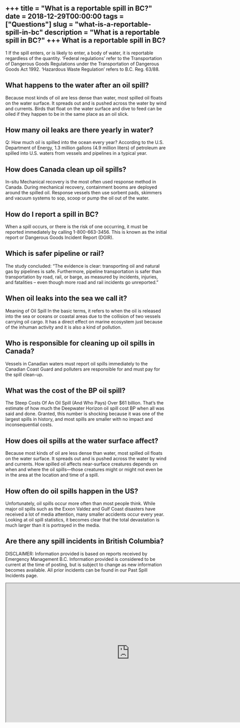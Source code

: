 +++
title = "What is a reportable spill in BC?"
date = 2018-12-29T00:00:00
tags = ["Questions"]
slug = "what-is-a-reportable-spill-in-bc"
description = "What is a reportable spill in BC?"
+++
What is a reportable spill in BC?
---------------------------------

1 If the spill enters, or is likely to enter, a body of water, it is reportable regardless of the quantity. ‘Federal regulations’ refer to the Transportation of Dangerous Goods Regulations under the Transportation of Dangerous Goods Act 1992. ‘Hazardous Waste Regulation’ refers to B.C. Reg. 63/88.

What happens to the water after an oil spill?
---------------------------------------------

Because most kinds of oil are less dense than water, most spilled oil floats on the water surface. It spreads out and is pushed across the water by wind and currents. Birds that float on the water surface and dive to feed can be oiled if they happen to be in the same place as an oil slick.

How many oil leaks are there yearly in water?
---------------------------------------------

Q: How much oil is spilled into the ocean every year? According to the U.S. Department of Energy, 1.3 million gallons (4.9 million liters) of petroleum are spilled into U.S. waters from vessels and pipelines in a typical year.

How does Canada clean up oil spills?
------------------------------------

In-situ Mechanical recovery is the most often used response method in Canada. During mechanical recovery, containment booms are deployed around the spilled oil. Response vessels then use sorbent pads, skimmers and vacuum systems to sop, scoop or pump the oil out of the water.

How do I report a spill in BC?
------------------------------

When a spill occurs, or there is the risk of one occurring, it must be reported immediately by calling 1-800-663-3456. This is known as the initial report or Dangerous Goods Incident Report (DGIR).

Which is safer pipeline or rail?
--------------------------------

The study concluded: “The evidence is clear: transporting oil and natural gas by pipelines is safe. Furthermore, pipeline transportation is safer than transportation by road, rail, or barge, as measured by incidents, injuries, and fatalities – even though more road and rail incidents go unreported.”

When oil leaks into the sea we call it?
---------------------------------------

Meaning of Oil Spill In the basic terms, it refers to when the oil is released into the sea or oceans or coastal areas due to the collision of two vessels carrying oil cargo. It has a direct effect on marine ecosystem just because of the inhuman activity and it is also a kind of pollution.

Who is responsible for cleaning up oil spills in Canada?
--------------------------------------------------------

Vessels in Canadian waters must report oil spills immediately to the Canadian Coast Guard and polluters are responsible for and must pay for the spill clean-up.

What was the cost of the BP oil spill?
--------------------------------------

The Steep Costs Of An Oil Spill (And Who Pays) Over $61 billion. That’s the estimate of how much the Deepwater Horizon oil spill cost BP when all was said and done. Granted, this number is shocking because it was one of the largest spills in history, and most spills are smaller with no impact and inconsequential costs.

How does oil spills at the water surface affect?
------------------------------------------------

Because most kinds of oil are less dense than water, most spilled oil floats on the water surface. It spreads out and is pushed across the water by wind and currents. How spilled oil affects near-surface creatures depends on when and where the oil spills—those creatures might or might not even be in the area at the location and time of a spill.

How often do oil spills happen in the US?
-----------------------------------------

Unfortunately, oil spills occur more often than most people think. While major oil spills such as the Exxon Valdez and Gulf Coast disasters have received a lot of media attention, many smaller accidents occur every year. Looking at oil spill statistics, it becomes clear that the total devastation is much larger than it is portrayed in the media.

Are there any spill incidents in British Columbia?
--------------------------------------------------

DISCLAIMER: Information provided is based on reports received by Emergency Management B.C. Information provided is considered to be current at the time of posting, but is subject to change as new information becomes available. All prior incidents can be found in our Past Spill Incidents page.

<iframe allow="accelerometer; autoplay; clipboard-write; encrypted-media; gyroscope; picture-in-picture" allowfullscreen="" class="__youtube_prefs__  epyt-is-override  no-lazyload" data-no-lazy="1" data-origheight="433" data-origwidth="770" data-skipgform_ajax_framebjll="" height="433" id="_ytid_25816" loading="lazy" src="https://www.youtube.com/embed/fXam1sszKWA?enablejsapi=1&autoplay=0&cc_load_policy=0&cc_lang_pref=&iv_load_policy=1&loop=0&modestbranding=0&rel=1&fs=1&playsinline=0&autohide=2&theme=dark&color=red&controls=1&" title="YouTube player" width="770"></iframe>